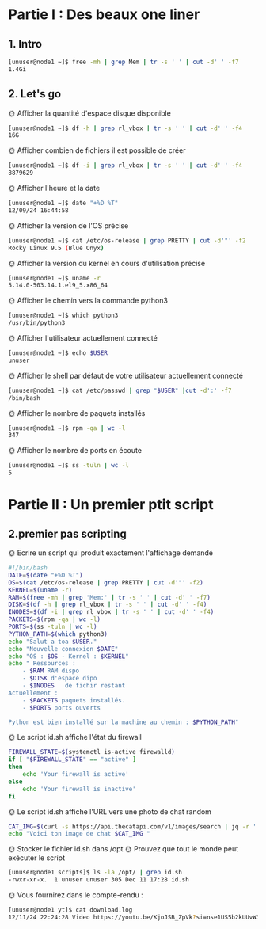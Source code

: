 # Partie I : Des beaux one liner

## 1. Intro

```bash
[unuser@node1 ~]$ free -mh | grep Mem | tr -s ' ' | cut -d' ' -f7
1.4Gi
```

## 2. Let's go

🌞 Afficher la quantité d'espace disque disponible

```bash
[unuser@node1 ~]$ df -h | grep rl_vbox | tr -s ' ' | cut -d' ' -f4
16G
```

🌞 Afficher combien de fichiers il est possible de créer

```bash
[unuser@node1 ~]$ df -i | grep rl_vbox | tr -s ' ' | cut -d' ' -f4
8879629
```


🌞 Afficher l'heure et la date

```bash
[unuser@node1 ~]$ date "+%D %T"
12/09/24 16:44:58
```

🌞 Afficher la version de l'OS précise

```bash
[unuser@node1 ~]$ cat /etc/os-release | grep PRETTY | cut -d'"' -f2
Rocky Linux 9.5 (Blue Onyx)
```

🌞 Afficher la version du kernel en cours d'utilisation précise

```bash
[unuser@node1 ~]$ uname -r
5.14.0-503.14.1.el9_5.x86_64
```

🌞 Afficher le chemin vers la commande python3

```bash
[unuser@node1 ~]$ which python3
/usr/bin/python3
```

🌞 Afficher l'utilisateur actuellement connecté
```bash
[unuser@node1 ~]$ echo $USER
unuser
```

🌞 Afficher le shell par défaut de votre utilisateur actuellement connecté

``` bash
[unuser@node1 ~]$ cat /etc/passwd | grep "$USER" |cut -d':' -f7
/bin/bash
```

🌞 Afficher le nombre de paquets installés

```bash
[unuser@node1 ~]$ rpm -qa | wc -l
347
```

🌞 Afficher le nombre de ports en écoute

```bash
[unuser@node1 ~]$ ss -tuln | wc -l
5
```


# Partie II : Un premier ptit script

## 2.premier pas scripting


🌞 Ecrire un script qui produit exactement l'affichage demandé
```bash 
#!/bin/bash
DATE=$(date "+%D %T")
OS=$(cat /etc/os-release | grep PRETTY | cut -d'"' -f2)
KERNEL=$(uname -r)
RAM=$(free -mh | grep 'Mem:' | tr -s ' ' | cut -d' ' -f7)
DISK=$(df -h | grep rl_vbox | tr -s ' ' | cut -d' ' -f4)
INODES=$(df -i | grep rl_vbox | tr -s ' ' | cut -d' ' -f4)
PACKETS=$(rpm -qa | wc -l)
PORTS=$(ss -tuln | wc -l)
PYTHON_PATH=$(which python3)
echo "Salut a toa $USER."
echo "Nouvelle connexion $DATE" 
echo "OS : $OS - Kernel : $KERNEL"
echo " Ressources : 
    - $RAM RAM dispo 
    - $DISK d'espace dipo 
    - $INODES   de fichir restant 
Actuellement : 
    - $PACKETS paquets installés.
    - $PORTS ports ouverts 

Python est bien installé sur la machine au chemin : $PYTHON_PATH"
```

🌞 Le script id.sh affiche l'état du firewall

```bash
FIREWALL_STATE=$(systemctl is-active firewalld)
if [ "$FIREWALL_STATE" == "active" ]
then
    echo 'Your firewall is active'
else
    echo 'Your firewall is inactive'
fi
```

🌞 Le script id.sh affiche l'URL vers une photo de chat random
```bash
CAT_IMG=$(curl -s https://api.thecatapi.com/v1/images/search | jq -r '.[0].url')
echo "Voici ton image de chat $CAT_IMG "
```

🌞 Stocker le fichier id.sh dans /opt
🌞 Prouvez que tout le monde peut exécuter le script
```bash
[unuser@node1 scripts]$ ls -la /opt/ | grep id.sh
-rwxr-xr-x.  1 unuser unuser 305 Dec 11 17:28 id.sh
```

🌞 Vous fournirez dans le compte-rendu :
```bash
[unuser@node1 yt]$ cat download.log 
12/11/24 22:24:28 Video https://youtu.be/KjoJSB_ZpVk?si=nse1US5b2kUUvW38 was downloaded. File path: /opt/yt/downloads/reuf_five
```
